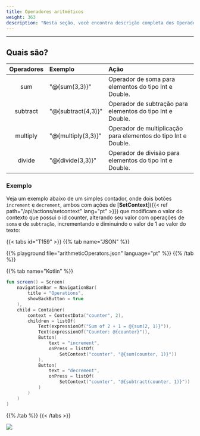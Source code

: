 ```yaml
---
title: Operadores aritméticos
weight: 363
description: "Nesta seção, você encontra descrição completa dos Operadores Numéricas."
---
```


---

## Quais são?

| Operadores | Exemplo              | Ação                                                           |
| :--------: | :------------------- | :------------------------------------------------------------- |
|    sum     | "@{sum\(3,3\)}"      | Operador de soma para elementos do tipo Int e Double.          |
|  subtract  | "@{subtract\(4,3\)}" | Operador de subtração para elementos do tipo Int e Double.     |
|  multiply  | "@{multiply\(3,3\)}" | Operador de multiplicação para elementos do tipo Int e Double. |
|   divide   | "@{divide\(3,3\)}"   | Operador de divisão para elementos do tipo Int e Double.       |

### Exemplo

Veja um exemplo abaixo de um simples contador, onde dois botões `increment` e `decrement`, ambos com ações de [**SetContext**]({{< ref path="/api/actions/setcontext" lang="pt" >}}) que modificam o valor do contexto que possui o id counter, alterando seu valor com operações de `soma` e de `subtração`, incrementando e diminuindo o valor de 1 ao valor do texto:

{{< tabs id="T159" >}}
{{% tab name="JSON" %}}

<!-- json-playground:arithmeticOperators.json
{
  "_beagleComponent_" : "beagle:screenComponent",
  "navigationBar" : {
    "title" : "Operations",
    "showBackButton" : true
  },
  "child" : {
    "_beagleComponent_" : "beagle:container",
    "children" : [ {
      "_beagleComponent_" : "beagle:text",
      "text" : "Sum of 2 + 1 = @{sum(2, 1)}"
    }, {
      "_beagleComponent_" : "beagle:text",
      "text" : "Counter: @{counter}"
    }, {
      "_beagleComponent_" : "beagle:button",
      "text" : "increment",
      "onPress" : [ {
        "_beagleAction_" : "beagle:setContext",
        "contextId" : "counter",
        "value" : "@{sum(counter, 1)}"
      } ]
    }, {
      "_beagleComponent_" : "beagle:button",
      "text" : "decrement",
      "onPress" : [ {
        "_beagleAction_" : "beagle:setContext",
        "contextId" : "counter",
        "value" : "@{subtract(counter, 1)}"
      } ]
    } ],
    "context" : {
      "id" : "counter",
      "value" : 2
    }
  }
}
-->

{{% playground file="arithmeticOperators.json" language="pt" %}}
{{% /tab %}}

{{% tab name="Kotlin" %}}

```kotlin
fun screen() = Screen(
    navigationBar = NavigationBar(
        title = "Operations",
        showBackButton = true
    ),
    child = Container(
        context = ContextData("counter", 2),
        children = listOf(
            Text(expressionOf("Sum of 2 + 1 = @{sum(2, 1)}")),
            Text(expressionOf("Counter: @{counter}")),
            Button(
                text = "increment",
                onPress = listOf(
                    SetContext("counter", "@{sum(counter, 1)}"))
            ),
            Button(
                text = "decrement",
                onPress = listOf(
                    SetContext("counter", "@{subtract(counter, 1)}"))
            )
        )
    )
)
```

{{% /tab %}}
{{< /tabs >}}

![](/operadoresaritmeticos%20%281%29.gif)
